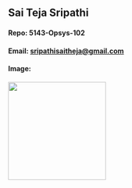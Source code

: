 ##  Sai Teja Sripathi 

#### Repo: 5143-Opsys-102

#### Email: sripathisaitheja@gmail.com

#### Image:

<img src = "https://github.com/saisri07/4883-software-tools-sripathi/blob/main/PPIC.jpeg" width = 200>
